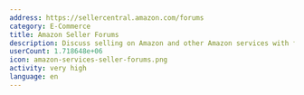 ```yaml
---
address: https://sellercentral.amazon.com/forums
category: E-Commerce
title: Amazon Seller Forums
description: Discuss selling on Amazon and other Amazon services with fellow sellers
userCount: 1.718648e+06
icon: amazon-services-seller-forums.png
activity: very high
language: en
---
```


